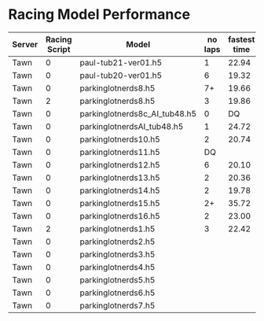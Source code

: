 # Racing Model Performance

| Server | Racing Script  | Model                         | no laps | fastest time | ping(ms) |
|--------|----------------|-------------------------------|---------|--------------|----------|
| Tawn   | 0              | paul-tub21-ver01.h5           | 1       | 22.94        | 220      |
| Tawn   | 0              | paul-tub20-ver01.h5           | 6       | 19.32        | 220      |
| Tawn   | 0              | parkinglotnerds8.h5           | 7+       | 19.66        | 220      |
| Tawn   | 2              | parkinglotnerds8.h5           | 3       | 19.86        | 220      |
| Tawn   | 0              | parkinglotnerds8c_AI_tub48.h5 | 0       | DQ           | 220      |
| Tawn   | 0              | parkinglotnerdsAI_tub48.h5    | 1       | 24.72        | 220      |
| Tawn   | 0              | parkinglotnerds10.h5          | 2       | 20.74        | 220      |
| Tawn   | 0              | parkinglotnerds11.h5          | DQ      |              | 220      |
| Tawn   | 0              | parkinglotnerds12.h5          | 6       | 20.10        | 220      |
| Tawn   | 0              | parkinglotnerds13.h5          | 2       | 20.36        | 220      |
| Tawn   | 0              | parkinglotnerds14.h5          | 2      | 19.78        | 220      |
| Tawn   | 0              | parkinglotnerds15.h5          | 2+       | 35.72        | 220      |
| Tawn   | 0              | parkinglotnerds16.h5          | 2      | 23.00        | 220      |
| Tawn   | 2              | parkinglotnerds1.h5          | 3      | 22.42        | 220      |
| Tawn   | 0              | parkinglotnerds2.h5          |       |         | 220      |
| Tawn   | 0              | parkinglotnerds3.h5          |       |         | 220      |
| Tawn   | 0              | parkinglotnerds4.h5          |       |         | 220      |
| Tawn   | 0              | parkinglotnerds5.h5          |       |         | 220      |
| Tawn   | 0              | parkinglotnerds6.h5          |       |         | 220      |
| Tawn   | 0              | parkinglotnerds7.h5          |       |         | 220      |
